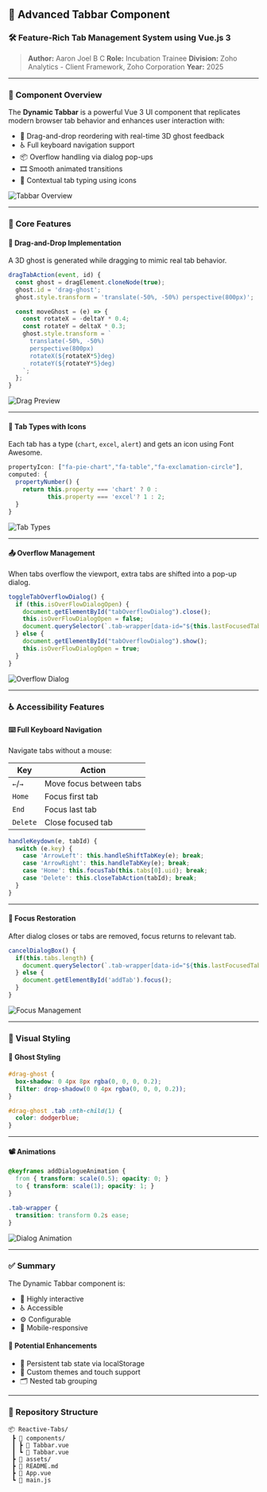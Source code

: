 
## 🌟 Advanced Tabbar Component

### 🛠️ Feature-Rich Tab Management System using Vue.js 3

> **Author:** Aaron Joel B C
> **Role:** Incubation Trainee
> **Division:** Zoho Analytics - Client Framework, Zoho Corporation
> **Year:** 2025

---

### 📌 Component Overview

The **Dynamic Tabbar** is a powerful Vue 3 UI component that replicates modern browser tab behavior and enhances user interaction with:

* 🎯 Drag-and-drop reordering with real-time 3D ghost feedback
* ♿ Full keyboard navigation support
* 📦 Overflow handling via dialog pop-ups
* 🎞️ Smooth animated transitions
* 🧠 Contextual tab typing using icons

![Tabbar Overview](assets/tabbar_overview.png)

---

### 🧩 Core Features

#### 🚀 Drag-and-Drop Implementation

A 3D ghost is generated while dragging to mimic real tab behavior.

```js
dragTabAction(event, id) {
  const ghost = dragElement.cloneNode(true);
  ghost.id = 'drag-ghost';
  ghost.style.transform = 'translate(-50%, -50%) perspective(800px)';

  const moveGhost = (e) => {
    const rotateX = -deltaY * 0.4;
    const rotateY = deltaX * 0.3;
    ghost.style.transform = `
      translate(-50%, -50%)
      perspective(800px)
      rotateX(${rotateX*5}deg)
      rotateY(${rotateY*5}deg)
    `;
  };
}
```

![Drag Preview](assets/drag_preview.png)

---

#### 🧠 Tab Types with Icons

Each tab has a type (`chart`, `excel`, `alert`) and gets an icon using Font Awesome.

```js
propertyIcon: ["fa-pie-chart","fa-table","fa-exclamation-circle"],
computed: {
  propertyNumber() {
    return this.property === 'chart' ? 0 :
           this.property === 'excel'? 1 : 2;
  }
}
```

![Tab Types](assets/tab_types.png)

---

#### 📤 Overflow Management

When tabs overflow the viewport, extra tabs are shifted into a pop-up dialog.

```js
toggleTabOverflowDialog() {
  if (this.isOverFlowDialogOpen) {
    document.getElementById("tabOverflowDialog").close();
    this.isOverFlowDialogOpen = false;
    document.querySelector(`.tab-wrapper[data-id="${this.lastFocusedTabId}"]`).focus();
  } else {
    document.getElementById("tabOverflowDialog").show();
    this.isOverFlowDialogOpen = true;
  }
}
```

![Overflow Dialog](assets/overflow_dialog.png)

---

### ♿ Accessibility Features

#### ⌨️ Full Keyboard Navigation

Navigate tabs without a mouse:

| Key      | Action                  |
| -------- | ----------------------- |
| `←`/`→`  | Move focus between tabs |
| `Home`   | Focus first tab         |
| `End`    | Focus last tab          |
| `Delete` | Close focused tab       |

```js
handleKeydown(e, tabId) {
  switch (e.key) {
    case 'ArrowLeft': this.handleShiftTabKey(e); break;
    case 'ArrowRight': this.handleTabKey(e); break;
    case 'Home': this.focusTab(this.tabs[0].uid); break;
    case 'Delete': this.closeTabAction(tabId); break;
  }
}
```

---

#### 🎯 Focus Restoration

After dialog closes or tabs are removed, focus returns to relevant tab.

```js
cancelDialogBox() {
  if(this.tabs.length) {
    document.querySelector(`.tab-wrapper[data-id="${this.lastFocusedTabId}"]`).focus();
  } else {
    document.getElementById('addTab').focus();
  }
}
```

![Focus Management](assets/focus_management.png)

---

### 🎨 Visual Styling

#### 🌈 Ghost Styling

```css
#drag-ghost {
  box-shadow: 0 4px 8px rgba(0, 0, 0, 0.2);
  filter: drop-shadow(0 0 4px rgba(0, 0, 0, 0.2));
}

#drag-ghost .tab :nth-child(1) {
  color: dodgerblue;
}
```

---

#### 📽️ Animations

```css
@keyframes addDialogueAnimation {
  from { transform: scale(0.5); opacity: 0; }
  to { transform: scale(1); opacity: 1; }
}

.tab-wrapper {
  transition: transform 0.2s ease;
}
```

![Dialog Animation](assets/dialog_animation.png)

---

### ✅ Summary

The Dynamic Tabbar component is:

* 🎯 Highly interactive
* ♿ Accessible
* ⚙️ Configurable
* 📱 Mobile-responsive

#### 🔮 Potential Enhancements

* 💾 Persistent tab state via localStorage
* 🎨 Custom themes and touch support
* 🗂️ Nested tab grouping

---

### 📁 Repository Structure

```
📦 Reactive-Tabs/
 ┣ 📁 components/
 ┃ ┣ 📄 Tabbar.vue
 ┃ ┗ 📄 Tabbar.vue
 ┣ 📁 assets/
 ┣ 📄 README.md
 ┣ 📄 App.vue
 ┗ 📄 main.js
```
